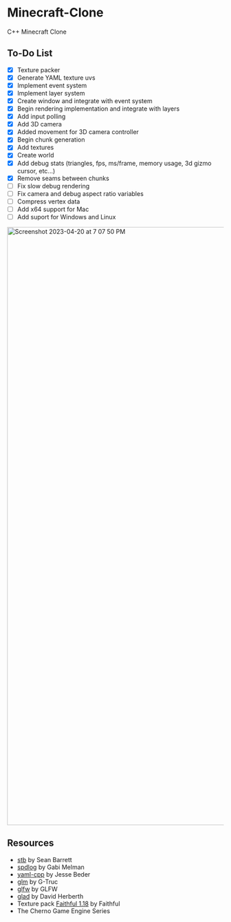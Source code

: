 # Minecraft-Clone
C++ Minecraft Clone

## To-Do List
- [x] Texture packer
- [x] Generate YAML texture uvs
- [x] Implement event system
- [x] Implement layer system
- [x] Create window and integrate with event system
- [x] Begin rendering implementation and integrate with layers
- [x] Add input polling
- [x] Add 3D camera
- [x] Added movement for 3D camera controller
- [x] Begin chunk generation
- [x] Add textures
- [x] Create world
- [x] Add debug stats (triangles, fps, ms/frame, memory usage, 3d gizmo cursor, etc...)
- [x] Remove seams between chunks
- [ ] Fix slow debug rendering
- [ ] Fix camera and debug aspect ratio variables
- [ ] Compress vertex data
- [ ] Add x64 support for Mac
- [ ] Add suport for Windows and Linux

<img width="1392" alt="Screenshot 2023-04-20 at 7 07 50 PM" src="https://user-images.githubusercontent.com/52608991/233505275-c9a50653-c81c-40cd-ac1b-bf0f1b6c0430.png">

## Resources
- [stb](https://github.com/nothings/stb) by Sean Barrett
- [spdlog](https://github.com/gabime/spdlog) by Gabi Melman
- [yaml-cpp](https://github.com/jbeder/yaml-cpp) by Jesse Beder
- [glm](https://github.com/g-truc/glm) by G-Truc
- [glfw](https://github.com/glfw/glfw) by GLFW
- [glad](https://github.com/Dav1dde/glad) by David Herberth 
- Texture pack [Faithful 1.18](https://faithful.team) by Faithful
- The Cherno Game Engine Series
